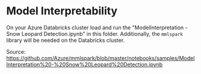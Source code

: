 # Model Interpretability

On your Azure Databricks cluster load and run the "ModelInterpretation - Snow Leopard Detection.ipynb" in this folder.  Additionally, the `mmlspark` library will be needed on the Databricks cluster.

Source:  https://github.com/Azure/mmlspark/blob/master/notebooks/samples/ModelInterpretation%20-%20Snow%20Leopard%20Detection.ipynb